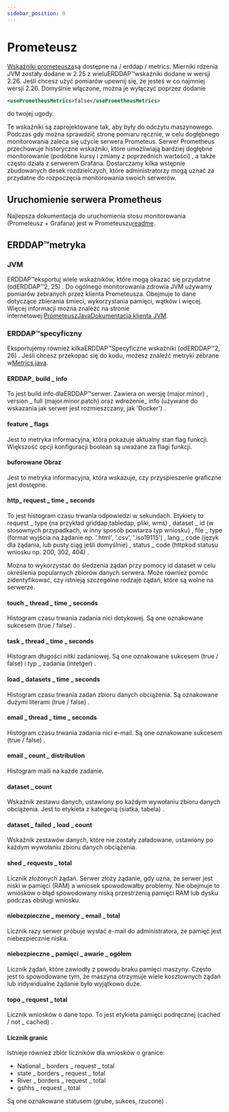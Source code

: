 ```yaml
---
sidebar_position: 9
---
```

# Prometeusz

[Wskaźniki prometeusza](https://prometheus.io/)są dostępne na / erddap / metrics. Mierniki rdzenia JVM zostały dodane w 2.25 z wieluERDDAP™wskaźniki dodane w wersji 2.26. Jeśli chcesz użyć pomiarów upewnij się, że jesteś w co najmniej wersji 2.26. Domyślnie włączone, można je wyłączyć poprzez dodanie
```xml
<usePrometheusMetrics>false</usePrometheusMetrics>
```
do twojej ugody.

Te wskaźniki są zaprojektowane tak, aby były do odczytu maszynowego. Podczas gdy można sprawdzić stronę pomiaru ręcznie, w celu dogłębnego monitorowania zaleca się użycie serwera Prometeus. Serwer Prometheus przechowuje historyczne wskaźniki, które umożliwiają bardziej dogłębne monitorowanie (podobne kursy i zmiany z poprzednich wartości) , a także często działa z serwerem Grafana. Dostarczamy kilka wstępnie zbudowanych desek rozdzielczych, które administratorzy mogą uznać za przydatne do rozpoczęcia monitorowania swoich serwerów.

## Uruchomienie serwera Prometheus

Najlepsza dokumentacja do uruchomienia stosu monitorowania (Prometeusz + Grafana) jest w Prometeuszu[readme](https://github.com/ERDDAP/erddap/blob/main/docker/prometheus/README.md).

## ERDDAP™metryka

### JVM

ERDDAP™eksportuj wiele wskaźników, które mogą okazać się przydatne (odERDDAP™2, 25) . Do ogólnego monitorowania zdrowia JVM używamy pomiarów zebranych przez klienta Prometeusza. Obejmuje to dane dotyczące zbierania śmieci, wykorzystania pamięci, wątków i więcej. Więcej informacji można znaleźć na stronie internetowej:[PrometeuszJavaDokumentacja klienta JVM](https://prometheus.github.io/client_java/instrumentation/jvm/).

### ERDDAP™specyficzny

Eksportujemy również kilkaERDDAP™Specyficzne wskaźniki (odERDDAP™2, 26) . Jeśli chcesz przekopać się do kodu, możesz znaleźć metryki zebrane w[Metrics.java](https://github.com/ERDDAP/erddap/blob/main/WEB-INF/classes/gov/noaa/pfel/erddap/util/Metrics.java).

#### ERDDAP_ build _ info

To jest build info dlaERDDAP™serwer. Zawiera on wersję (major.minor) , version _ full (major.minor.patch) oraz wdrożenie_ info (używane do wskazania jak serwer jest rozmieszczany, jak 'Docker') .

#### feature _ flags

Jest to metryka informacyjna, która pokazuje aktualny stan flag funkcji. Większość opcji konfiguracji boolean są uważane za flagi funkcji.

#### buforowane Obraz

Jest to metryka informacyjna, która wskazuje, czy przyspieszenie graficzne jest dostępne.

#### http_ request _ time _ seconds

To jest histogram czasu trwania odpowiedzi w sekundach. Etykiety to request _ type (na przykład griddap,tabledap, pliki, wms) , dataset _ id (w stosownych przypadkach, w inny sposób powtarza typ wniosku) , file _ type (format wyjścia na żądanie np. '.html', '.csv', '.iso19115') , lang _ code (język dla żądania, lub pusty ciąg jeśli domyślnie) , status _ code (httpkod statusu wniosku np. 200, 302, 404) .

Można to wykorzystać do śledzenia żądań przy pomocy id dataset w celu określenia popularnych zbiorów danych serwera. Może również pomóc zidentyfikować, czy istnieją szczególne rodzaje żądań, które są wolne na serwerze.

#### touch _ thread _ time _ seconds

Histogram czasu trwania zadania nici dotykowej. Są one oznakowane sukcesem (true / false) .

#### task _ thread _ time _ seconds

Histogram długości nitki zadaniowej. Są one oznakowane sukcesem (true / false) i typ _ zadania (intetger) .

#### load _ datasets _ time _ seconds

Histogram czasu trwania zadań zbioru danych obciążenia. Są oznakowane dużymi literami (true / false) .

#### email _ thread _ time _ seconds

Histogram czasu trwania zadania nici e-mail. Są one oznakowane sukcesem (true / false) .

#### email _ count _ distribution

Histogram maili na każde zadanie.

#### dataset _ count

Wskaźnik zestawu danych, ustawiony po każdym wywołaniu zbioru danych obciążenia. Jest to etykieta z kategorią (siatka, tabela) .

#### dataset _ failed _ load _ count

Wskaźnik zestawów danych, które nie zostały załadowane, ustawiony po każdym wywołaniu zbioru danych obciążenia.

#### shed _ requests _ total

Licznik złożonych żądań. Serwer złoży żądanie, gdy uzna, że serwer jest niski w pamięci (RAM) a wniosek spowodowałby problemy. Nie obejmuje to wniosków o błąd spowodowany niską przestrzenią pamięci RAM lub dysku podczas obsługi wniosku.

#### niebezpieczne _ memory _ email _ total

Licznik razy serwer próbuje wysłać e-mail do administratora, że pamięć jest niebezpiecznie niska.

#### niebezpieczne _ pamięci _ awarie _ ogółem

Licznik żądań, które zawiodły z powodu braku pamięci maszyny. Często jest to spowodowane tym, że maszyna otrzymuje wiele kosztownych żądań lub indywidualne żądanie było wyjątkowo duże.

#### topo _ request _ total

Licznik wniosków o dane topo. To jest etykieta pamięci podręcznej (cached / not _ cached) .

#### Licznik granic

Istnieje również zbiór liczników dla wniosków o granice:

 - National _ borders _ request _ total
 - state _ borders _ request _ total
 - River _ borders _ request _ total
 - gshhs _ request _ total

Są one oznakowane statusem (grube, sukces, rzucone) .
